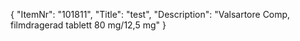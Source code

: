 {
  "ItemNr": "101811",
  "Title": "test",
  "Description": "Valsartore Comp, filmdragerad tablett 80 mg/12,5 mg"
}